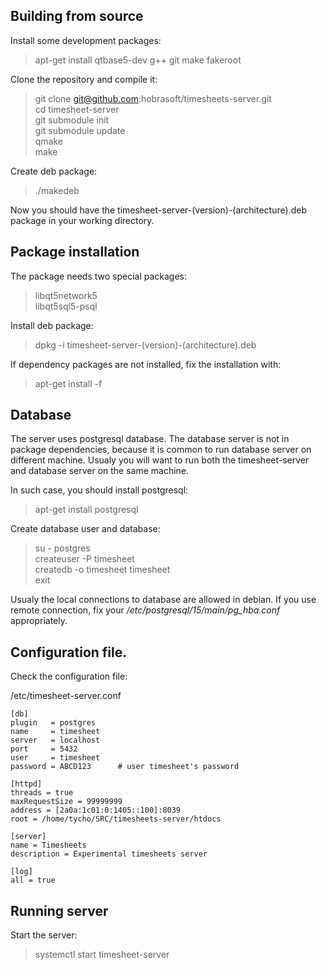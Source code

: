 
## Building from source

Install some development packages:

> apt-get install qtbase5-dev g++ git make fakeroot


Clone the repository and compile it:

> git clone git@github.com:hobrasoft/timesheets-server.git    
> cd timesheet-server    
> git submodule init    
> git submodule update    
> qmake    
> make

Create deb package:

> ./makedeb

Now you should have the timesheet-server-(version)-(architecture).deb package in your working directory.

## Package installation

The package needs two special packages:
> libqt5network5    
> libqt5sql5-psql

Install deb package:

> dpkg -i timesheet-server-(version)-(architecture).deb

If dependency packages are not installed, fix the installation with:

> apt-get install -f

## Database

The server uses postgresql database. The database server is not in package dependencies, because
it is common to run database server on different machine. Usualy you will want to run both the
timesheet-server and database server on the same machine. 

In such case, you should install postgresql:

> apt-get install postgresql

Create database user and database:

> su - postgres    
> createuser -P timesheet    
> createdb -o timesheet timesheet    
> exit

Usualy the local connections to database are allowed in debian. If you use remote connection,
fix your */etc/postgresql/15/main/pg_hba.conf* appropriately.


## Configuration file.

Check the configuration file:

/etc/timesheet-server.conf

    [db]
    plugin   = postgres
    name     = timesheet
    server   = localhost
    port     = 5432
    user     = timesheet
    password = ABCD123      # user timesheet's password

    [httpd]
    threads = true
    maxRequestSize = 99999999
    address = [2a0a:1c01:0:1405::100]:8039
    root = /home/tycho/SRC/timesheets-server/htdocs

    [server]
    name = Timesheets
    description = Experimental timesheets server

    [log]
    all = true


## Running server

Start the server:

> systemctl start timesheet-server


